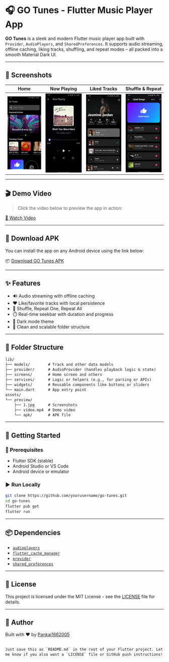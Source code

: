 
# 🎧 GO Tunes - Flutter Music Player App

**GO Tunes** is a sleek and modern Flutter music player app built with `Provider`, `AudioPlayers`, and `SharedPreferences`. It supports audio streaming, offline caching, liking tracks, shuffling, and repeat modes – all packed into a smooth Material Dark UI.

---

## 📸 Screenshots

| Home | Now Playing | Liked Tracks | Shuffle & Repeat |
|------|-------------|--------------|------------------|
| ![Home](assets/preview/1.jpg) | ![Now Playing](assets/preview/2.jpg) | ![Liked Tracks](assets/preview/3.jpg) | ![Shuffle Repeat](assets/preview/4.jpg) |

---

## 🎬 Demo Video

> Click the video below to preview the app in action:

[🔗 Watch Video](assets/preview/video.mp4)

---

## 📱 Download APK

You can install the app on any Android device using the link below:

📦 [Download GO Tunes APK](assets/preview/apk/GO_Tunes.apk)

---

## ✨ Features

- 🔊 Audio streaming with offline caching
- ❤️ Like/favorite tracks with local persistence
- 🔁 Shuffle, Repeat One, Repeat All
- ⏱️ Real-time seekbar with duration and progress
- 🎨 Dark mode theme
- 📂 Clean and scalable folder structure

---

## 🧱 Folder Structure

```text
lib/
├── models/        # Track and other data models
├── provider/      # AudioProvider (handles playback logic & state)
├── screens/       # Home screen and others
├── services/      # Logic or helpers (e.g., for parsing or APIs)
├── widgets/       # Reusable components like buttons or sliders
└── main.dart      # App entry point
assets/
└── preview/
    ├── 1.jpg      # Screenshots
    ├── video.mp4  # Demo video
    └── apk/       # APK file
````

---

## 🚀 Getting Started

### 🔧 Prerequisites

* Flutter SDK (stable)
* Android Studio or VS Code
* Android device or emulator

### ▶️ Run Locally

```bash
git clone https://github.com/yourusername/go-tunes.git
cd go-tunes
flutter pub get
flutter run
```

---

## 📦 Dependencies

* [`audioplayers`](https://pub.dev/packages/audioplayers)
* [`flutter_cache_manager`](https://pub.dev/packages/flutter_cache_manager)
* [`provider`](https://pub.dev/packages/provider)
* [`shared_preferences`](https://pub.dev/packages/shared_preferences)

---

## 📄 License

This project is licensed under the MIT License - see the [LICENSE](LICENSE) file for details.

---

## 🙌 Author

Built with ❤️ by [Pankaj1662005](https://github.com/Pankaj1662005)

```

Just save this as `README.md` in the root of your Flutter project. Let me know if you also want a `LICENSE` file or GitHub push instructions!
```
